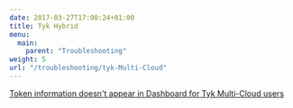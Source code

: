 ```yaml
---
date: 2017-03-27T17:00:24+01:00
title: Tyk Hybrid
menu:
  main:
    parent: "Troubleshooting"
weight: 5
url: "/troubleshooting/tyk-Multi-Cloud"
---
```


[Token information doesn't appear in Dashboard for Tyk Multi-Cloud users](/docs/troubleshooting/tyk-hybrid/token-information-doesnt-appear-dashboard-tyk-hybrid-users/)

